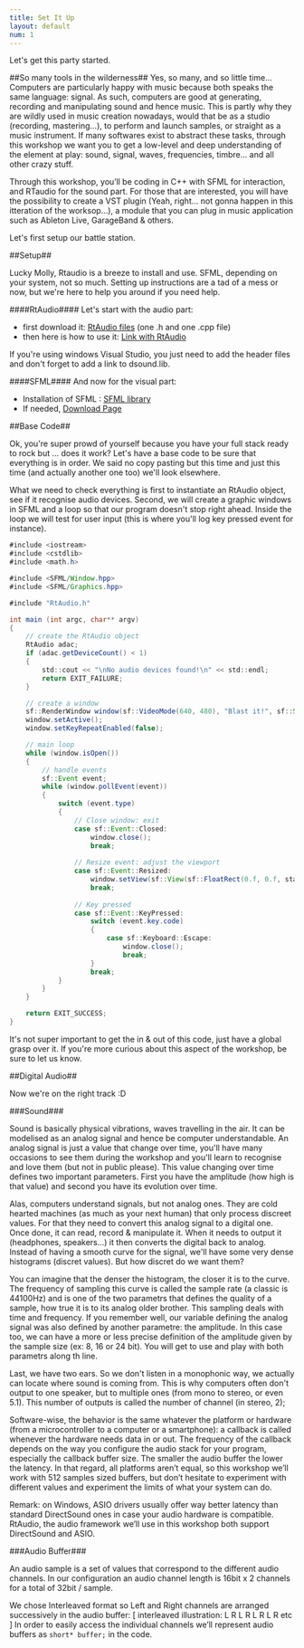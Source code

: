 ```yaml
---
title: Set It Up
layout: default
num: 1
---
```


Let's get this party started.

##So many tools in the wilderness##
Yes, so many, and so little time... Computers are particularly happy with music because both speaks the same language: signal. As such, computers are good at generating, recording and manipulating sound and hence music. This is partly why they are wildly used in music creation nowadays, would that be as a studio (recording, mastering…), to perform and launch samples, or straight as a music instrument. If many softwares exist to abstract these tasks, through this workshop we want you to get a low-level and deep understanding of the element at play: sound, signal, waves, frequencies, timbre... and all other crazy stuff.

Through this workshop, you’ll be coding in C++ with SFML for interaction, and RTaudio for the sound part. For those that are interested, you will have the possibility to create a VST plugin (Yeah, right... not gonna happen in this itteration of the worksop...), a module that you can plug in music application such as Ableton Live, GarageBand & others.

Let's first setup our battle station.

##Setup##

Lucky Molly, Rtaudio is a breeze to install and use. SFML, depending on your system, not so much. Setting up instructions are a tad of a mess or now, but we're here to help you around if you need help.

####RtAudio####
Let's start with the audio part:
* first download it: [RtAudio files](https://www.music.mcgill.ca/~gary/rtaudio/) (one .h and one .cpp file)
* then here is how to use it: [Link with RtAudio](https://www.music.mcgill.ca/~gary/rtaudio/compiling.html)

If you're using windows Visual Studio, you just need to add the header files and don't forget to add a link to dsound.lib.

####SFML####
And now for the visual part:
* Installation of SFML : [SFML library](http://www.sfml-dev.org/tutorials/2.1/#getting-started)
* If needed, [Download Page](http://www.sfml-dev.org/download/sfml/2.1/)

##Base Code##

Ok, you're super prowd of yourself because you have your full stack ready to rock but ... does it work? Let's have a base code to be sure that everything is in order. We said no copy pasting but this time and just this time (and actually another one too) we'll look elsewhere.

What we need to check everything is first to instantiate an RtAudio object, see if it recognise audio devices. Second, we will create a graphic windows in SFML and a loop so that our program doesn't stop right ahead. Inside the loop we will test for user input (this is where you'll log key pressed event for instance).

```java
#include <iostream>
#include <cstdlib>
#include <math.h>

#include <SFML/Window.hpp>
#include <SFML/Graphics.hpp>

#include "RtAudio.h"

int main (int argc, char** argv)
{
    // create the RtAudio object
	RtAudio adac;
	if (adac.getDeviceCount() < 1)
    {
		std::cout << "\nNo audio devices found!\n" << std::endl;
		return EXIT_FAILURE;
	}

    // create a window
    sf::RenderWindow window(sf::VideoMode(640, 480), "Blast it!", sf::Style::Default);
    window.setActive();
    window.setKeyRepeatEnabled(false);

    // main loop
    while (window.isOpen())
    {
        // handle events
        sf::Event event;
        while (window.pollEvent(event))
        {
            switch (event.type)
            {
                // Close window: exit
                case sf::Event::Closed:
                    window.close();
                    break;
            
                // Resize event: adjust the viewport
                case sf::Event::Resized:
                    window.setView(sf::View(sf::FloatRect(0.f, 0.f, static_cast<float>(event.size.width), static_cast<float>(event.size.height))));
                    break;
                    
                // Key pressed
                case sf::Event::KeyPressed:
                    switch (event.key.code)
                    {
                        case sf::Keyboard::Escape:
                            window.close();
                            break;
                    }
                    break;
            }
        }
    }

    return EXIT_SUCCESS;
}
```

It's not super important to get the in & out of this code, just have a global grasp over it. If you're more curious about this aspect of the workshop, be sure to let us know.

##Digital Audio##

Now we're on the right track :D

###Sound###

Sound is basically physical vibrations, waves travelling in the air. It can be modelised as an analog signal and hence be computer understandable. An analog signal is just a value that change over time, you'll have many occasions to see them during the workshop and you'll learn to recognise and love them (but not in public please). This value changing over time defines two important parameters. First you have the amplitude (how high is that value) and second you have its evolution over time.

Alas, computers understand signals, but not analog ones. They are cold hearted machines (as much as your next human) that only process discreet values. For that they need to convert this analog signal to a digital one. Once done, it can read, record & manipulate it. When it needs to output it (headphones, speakers...) it then converts the digital back to analog. Instead of having a smooth curve for the signal, we'll have some very dense histograms (discret values). But how discret do we want them?

You can imagine that the denser the histogram, the closer it is to the curve. The frequency of sampling this curve is called the sample rate (a classic is 44100Hz) and is one of the two parametrs that defines the quality of a sample, how true it is to its analog older brother. This sampling deals with time and frequency. If you remember well, our variable defining the analog signal was also defined by another parametre: the amplitude. In this case too, we can have a more or less precise definition of the amplitude given by the sample size (ex: 8, 16 or 24 bit). You will get to use and play with both parametrs along th line.

Last, we have two ears. So we don't listen in a monophonic way, we actually can locate where sound is coming from. This is why computers often don't output to one speaker, but to multiple ones (from mono to stereo, or even 5.1). This number of outputs is called the number of channel (in stereo, 2);

Software-wise, the behavior is the same whatever the platform or hardware (from a microcontroller to a computer or a smartphone): a callback is called whenever the hardware needs data in or out. The frequency of the callback depends on the way you configure the audio stack for your program, especially the callback buffer size. The smaller the audio buffer the lower the latency. In that regard, all platforms aren’t equal, so this workshop we’ll work with 512 samples sized buffers, but don’t hesitate to experiment with different values and experiment the limits of what your system can do.

Remark: on Windows, ASIO drivers usually offer way better latency than standard DirectSound ones in case your audio hardware is compatible. RtAudio, the audio framework we’ll use in this workshop both support DirectSound and ASIO. 

###Audio Buffer###

An audio sample is a set of values that correspond to the different audio channels.
In our configuration an audio channel length is 16bit x 2 channels for a total of 32bit / sample.

We chose Interleaved format so Left and Right channels are arranged successively in the audio buffer:
[ interleaved illustration: L R L R L R L R etc ]
In order to easily access the individual channels we’ll represent audio buffers as `short* buffer;` in the code.

